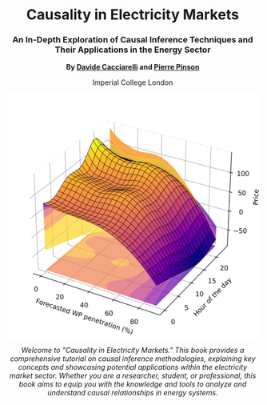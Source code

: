 <!-- Title and Subtitle -->
<h1 align="center">Causality in Electricity Markets</h1>
<h3 align="center">An In-Depth Exploration of Causal Inference Techniques and Their Applications in the Energy Sector</h3>

<!-- Author Information -->
<p align="center">
  <strong>By <a href="https://sites.google.com/view/dcacciarelli">Davide Cacciarelli</a> and <a href="https://pierrepinson.com/">Pierre Pinson</a></strong>
</p>
<p align="center">
  Imperial College London
</p>

<!-- Cover Image -->
<img src="penetration_apx.png" alt="cover photo" align="center" width="600px"/>

<!-- Brief Introduction -->
<p align="center">
  <em>Welcome to "Causality in Electricity Markets." This book provides a comprehensive tutorial on causal inference methodologies, explaining key concepts and showcasing potential applications within the electricity market sector. Whether you are a researcher, student, or professional, this book aims to equip you with the knowledge and tools to analyze and understand causal relationships in energy systems.</em>
</p>

